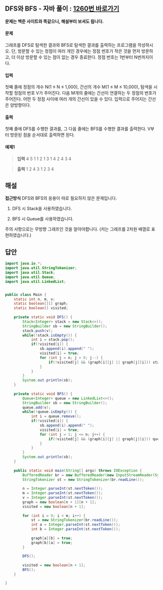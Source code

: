 ## DFS와 BFS - 자바 풀이 : [1260번 바로가기](https://www.acmicpc.net/problem/1260)

**문제는 백준 사이트와 똑같으니, 해설부터 보셔도 됩니다.**

#### 문제
그래프를 DFS로 탐색한 결과와 BFS로 탐색한 결과를 출력하는 프로그램을 작성하시오. 단, 방문할 수 있는 정점이 여러 개인 경우에는 정점 번호가 작은 것을 먼저 방문하고, 더 이상 방문할 수 있는 점이 없는 경우 종료한다. 정점 번호는 1번부터 N번까지이다.

#### 입력
첫째 줄에 정점의 개수 N(1 ≤ N ≤ 1,000), 간선의 개수 M(1 ≤ M ≤ 10,000), 탐색을 시작할 정점의 번호 V가 주어진다. 다음 M개의 줄에는 간선이 연결하는 두 정점의 번호가 주어진다. 어떤 두 정점 사이에 여러 개의 간선이 있을 수 있다. 입력으로 주어지는 간선은 양방향이다.

#### 출력
첫째 줄에 DFS를 수행한 결과를, 그 다음 줄에는 BFS를 수행한 결과를 출력한다. V부터 방문된 점을 순서대로 출력하면 된다.

#### 예제1
> **입력**
4 5 1
1 2
1 3
1 4
2 4
3 4

> **출력**
1 2 4 3
1 2 3 4

## 해설

**접근방식**
DFS와 BFS의 응용이 따로 필요하지 않은 문제입니다.

1. DFS 시 Stack을 사용하였습니다.

2. BFS 시 Queue를 사용하였습니다.

주의 사항으로는 무방향 그래프인 것을 알아야합니다. (저는 그래프를 2차원 배열로 표현하였습니다.)

## 답안
```java
import java.io.*;
import java.util.StringTokenizer;
import java.util.Stack;
import java.util.Queue;
import java.util.LinkedList;


public class Main {
	static int n, m, v;
	static boolean[][] graph;
	static boolean[] visited;
	
	private static void DFS() {
		Stack<Integer> stack = new Stack<>();
		StringBuilder sb = new StringBuilder();
		stack.push(v);
		while(!stack.isEmpty()) {
			int i = stack.pop();
			if(!visited[i]) {
				sb.append(i).append(" ");
				visited[i] = true;
				for (int j = n; j > 0; j--) {
					if(!visited[j] && (graph[i][j] || graph[j][i])) stack.push(j);
				}
			}
		}
		System.out.println(sb);
	}
	
	private static void BFS() {
		Queue<Integer> queue = new LinkedList<>();
		StringBuilder sb = new StringBuilder();
		queue.add(v);
		while(!queue.isEmpty()) {
			int i = queue.remove();
			if(!visited[i]) {
				sb.append(i).append(" ");
				visited[i] = true;
				for (int j = 1; j <= n; j++) {
					if(!visited[j] && (graph[i][j] || graph[j][i])) queue.add(j);
				}
			}
		}
		System.out.println(sb);
	}
	
	public static void main(String[] args) throws IOException {
		BufferedReader br = new BufferedReader(new InputStreamReader(System.in));
		StringTokenizer st = new StringTokenizer(br.readLine());
		
		n = Integer.parseInt(st.nextToken());
		m = Integer.parseInt(st.nextToken());
		v = Integer.parseInt(st.nextToken());
		graph = new boolean[n + 1][n + 1];
		visited = new boolean[n + 1];
		
		for (int i = 0; i < m; i++) {
			st = new StringTokenizer(br.readLine());
			int a = Integer.parseInt(st.nextToken());
			int b = Integer.parseInt(st.nextToken());
			
			graph[a][b] = true;
			graph[b][a] = true;
		}
		
		DFS();
		
		visited = new boolean[n + 1];
		BFS();
	}

}
```